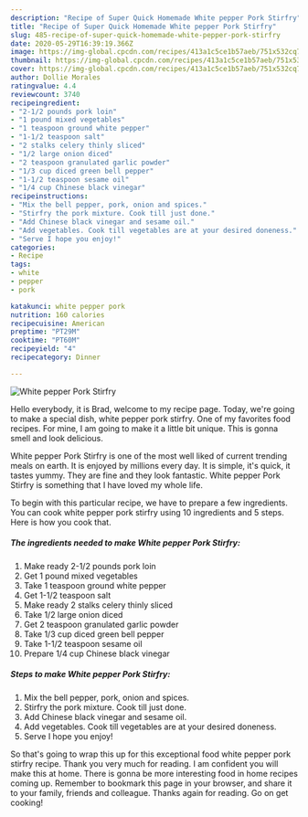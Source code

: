 ```yaml
---
description: "Recipe of Super Quick Homemade White pepper Pork Stirfry"
title: "Recipe of Super Quick Homemade White pepper Pork Stirfry"
slug: 485-recipe-of-super-quick-homemade-white-pepper-pork-stirfry
date: 2020-05-29T16:39:19.366Z
image: https://img-global.cpcdn.com/recipes/413a1c5ce1b57aeb/751x532cq70/white-pepper-pork-stirfry-recipe-main-photo.jpg
thumbnail: https://img-global.cpcdn.com/recipes/413a1c5ce1b57aeb/751x532cq70/white-pepper-pork-stirfry-recipe-main-photo.jpg
cover: https://img-global.cpcdn.com/recipes/413a1c5ce1b57aeb/751x532cq70/white-pepper-pork-stirfry-recipe-main-photo.jpg
author: Dollie Morales
ratingvalue: 4.4
reviewcount: 3740
recipeingredient:
- "2-1/2 pounds pork loin"
- "1 pound mixed vegetables"
- "1 teaspoon ground white pepper"
- "1-1/2 teaspoon salt"
- "2 stalks celery thinly sliced"
- "1/2 large onion diced"
- "2 teaspoon granulated garlic powder"
- "1/3 cup diced green bell pepper"
- "1-1/2 teaspoon sesame oil"
- "1/4 cup Chinese black vinegar"
recipeinstructions:
- "Mix the bell pepper, pork, onion and spices."
- "Stirfry the pork mixture. Cook till just done."
- "Add Chinese black vinegar and sesame oil."
- "Add vegetables. Cook till vegetables are at your desired doneness."
- "Serve I hope you enjoy!"
categories:
- Recipe
tags:
- white
- pepper
- pork

katakunci: white pepper pork 
nutrition: 160 calories
recipecuisine: American
preptime: "PT29M"
cooktime: "PT60M"
recipeyield: "4"
recipecategory: Dinner

---
```



![White pepper Pork Stirfry](https://img-global.cpcdn.com/recipes/413a1c5ce1b57aeb/751x532cq70/white-pepper-pork-stirfry-recipe-main-photo.jpg)

Hello everybody, it is Brad, welcome to my recipe page. Today, we're going to make a special dish, white pepper pork stirfry. One of my favorites food recipes. For mine, I am going to make it a little bit unique. This is gonna smell and look delicious.

White pepper Pork Stirfry is one of the most well liked of current trending meals on earth. It is enjoyed by millions every day. It is simple, it's quick, it tastes yummy. They are fine and they look fantastic. White pepper Pork Stirfry is something that I have loved my whole life.




To begin with this particular recipe, we have to prepare a few ingredients. You can cook white pepper pork stirfry using 10 ingredients and 5 steps. Here is how you cook that.

<!--inarticleads1-->

##### The ingredients needed to make White pepper Pork Stirfry:

1. Make ready 2-1/2 pounds pork loin
1. Get 1 pound mixed vegetables
1. Take 1 teaspoon ground white pepper
1. Get 1-1/2 teaspoon salt
1. Make ready 2 stalks celery thinly sliced
1. Take 1/2 large onion diced
1. Get 2 teaspoon granulated garlic powder
1. Take 1/3 cup diced green bell pepper
1. Take 1-1/2 teaspoon sesame oil
1. Prepare 1/4 cup Chinese black vinegar




<!--inarticleads2-->

##### Steps to make White pepper Pork Stirfry:

1. Mix the bell pepper, pork, onion and spices.
1. Stirfry the pork mixture. Cook till just done.
1. Add Chinese black vinegar and sesame oil.
1. Add vegetables. Cook till vegetables are at your desired doneness.
1. Serve I hope you enjoy!




So that's going to wrap this up for this exceptional food white pepper pork stirfry recipe. Thank you very much for reading. I am confident you will make this at home. There is gonna be more interesting food in home recipes coming up. Remember to bookmark this page in your browser, and share it to your family, friends and colleague. Thanks again for reading. Go on get cooking!
